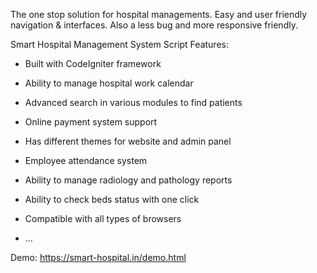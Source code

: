 The one stop solution for hospital managements. Easy and user friendly navigation & interfaces. Also a less bug and more responsive friendly.

Smart Hospital Management System Script Features:

- Built with CodeIgniter framework

- Ability to manage hospital work calendar

- Advanced search in various modules to find patients

- Online payment system support

- Has different themes for website and admin panel

- Employee attendance system

- Ability to manage radiology and pathology reports

- Ability to check beds status with one click

- Compatible with all types of browsers

- ... 

Demo:
https://smart-hospital.in/demo.html
